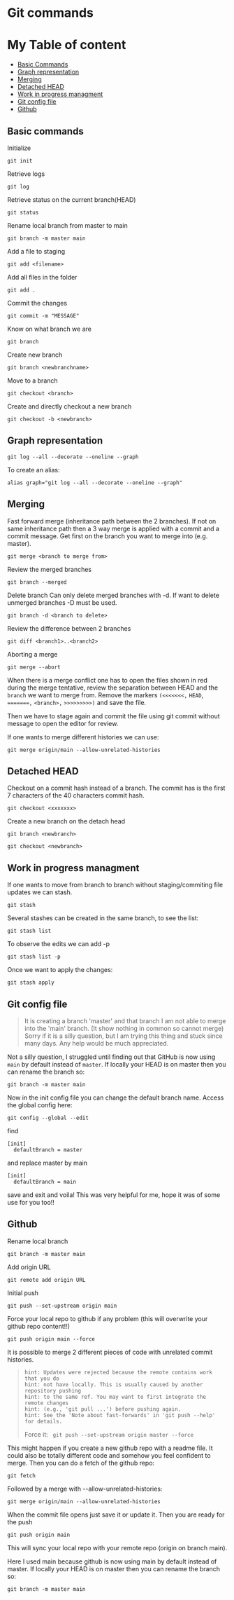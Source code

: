# Git commands
# My Table of content
- [Basic Commands](#basic)
- [Graph representation](#graph)
- [Merging](#merge)
- [Detached HEAD](#detached)
- [Work in progress managment](#stash)
- [Git config file](#gitconfig)
- [Github](#github)



<a name="basic"></a>
## Basic commands 

Initialize
```
git init
```

Retrieve logs
```
git log
```

Retrieve status on the current branch(HEAD)
```
git status
```

Rename local branch from master to main
```
git branch -m master main
```

Add a file to staging
```
git add <filename>
```

Add all files in the folder
```
git add .
```

Commit the changes
```
git commit -m "MESSAGE"
```

Know on what branch we are
```
git branch
```

Create new branch
```
git branch <newbranchname>
```

Move to a branch
```
git checkout <branch>
```

Create and directly checkout a new branch
```
git checkout -b <newbranch>
```
<a name="graph"></a>
## Graph representation

```
git log --all --decorate --oneline --graph
```

To create an alias:

```
alias graph="git log --all --decorate --oneline --graph"
```
<a name="merge"></a>
## Merging 
  Fast forward merge (inheritance path between the 2 branches). If not on same inheritance path then a 3 way merge is applied with a commit and a commit message.
  Get first on the branch you want to merge into (e.g. master).
  ```
  git merge <branch to merge from>
  ```

  Review the merged branches
  ```
  git branch --merged
  ```


  Delete branch
  Can only delete merged branches with -d. If want to delete unmerged branches -D must be used.
  ```
  git branch -d <branch to delete>
  ```

Review the difference between 2 branches
```
git diff <branch1>..<branch2>
```

Aborting a merge
```
git merge --abort
```

When there is a merge conflict one has to open the files shown in red during the merge tentative, review the separation between HEAD and the `branch` we want to merge from. Remove the markers `(<<<<<<<,` `HEAD`, `=======,` `<branch>,` `>>>>>>>>>)` and save the file.

Then we have to stage again and commit the file using git commit without message to open the editor for review.

If one wants to merge different histories we can use:
```
git merge origin/main --allow-unrelated-histories
```
<a name="detached"></a>
## Detached HEAD

Checkout on a commit hash instead of a branch. The commit has is the first 7 characters of the 40 characters commit hash.
```
git checkout <xxxxxxx>
```
Create a new branch on the detach head
```
git branch <newbranch>
```

```
git checkout <newbranch>
```
<a name="stash"></a>
## Work in progress managment
If one wants to move from branch to branch without staging/commiting file updates we can stash.
```
git stash
```

Several stashes can be created in the same branch, to see the list:
```
git stash list
```

To observe the edits we can add -p
```
git stash list -p
```

Once we want to apply the changes:
```
git stash apply
```

<a name="gitconfig"></a>
## Git config file 

> It is creating a branch 'master' and that branch I am not able to merge into the 'main' branch. (It show nothing in common so cannot merge)
> Sorry if it is a silly question, but I am trying this thing and stuck since many days. Any help would be much appreciated.

Not a silly question, I struggled until finding out that GitHub is now using `main` by default instead of `master`.
If locally your HEAD is on master then you can rename the branch so:
```
git branch -m master main
```

Now in the init config file you can change the default branch name. Access the global config here:
```
git config --global --edit
```
find 
```
[init]
  defaultBranch = master
```
and replace master by main
```
[init]
  defaultBranch = main
```
save and exit and voila!
This was very helpful for me, hope it was of some use for you too!!

<a name="github"></a>
## Github 

Rename local branch
```
git branch -m master main
```

Add origin URL
```
git remote add origin URL
```

Initial push
```
git push --set-upstream origin main
```

Force your local repo to github if any problem (this will overwrite your github repo content!!)
```
git push origin main --force
```

It is possible to merge 2 different pieces of code with unrelated commit histories.

> ```
> hint: Updates were rejected because the remote contains work that you do
> hint: not have locally. This is usually caused by another repository pushing
> hint: to the same ref. You may want to first integrate the remote changes
> hint: (e.g., 'git pull ...') before pushing again.
> hint: See the 'Note about fast-forwards' in 'git push --help' for details.
> ```
> 
> 
> Force it:
> ` git push --set-upstream origin master --force`

This might happen if you create a new github repo with a readme file. It could also be totally different code and somehow you feel confident to merge. Then you can do a fetch of the github repo:
```
git fetch
```

Followed by a merge with --allow-unrelated-histories:
```
git merge origin/main --allow-unrelated-histories
```
When the commit file opens just save it or update it.
Then you are ready for the push
```
git push origin main
```
This will sync your local repo with your remote repo (origin on branch main).

Here I used main because github is now using main by default instead of master.
If locally your HEAD is on master then you can rename the branch so:
```
git branch -m master main
```

